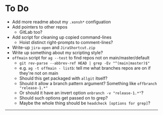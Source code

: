 To Do
=====
- Add more readme about my `.xonsh*` configuation
- Add pointers to other repos
    - GitLab too?
- Add script for cleaning up copied command-lines
    - Hoist distinct right-prompts to comment-lines?
- Write-up `jira-open` and `JiraShortcut.zip`
- Write up something about my scripting style?
- `offmain` script for `ag --test` to find repos not on main/master/default
    - `git rev-parse --abbrev-ref HEAD | grep -Ev "^(main|master)$"`
    - e.g. `ag -t offmain - listb`: tell me what branches repos are on if they're not on main
    - Should this get packaged with `allgit` itself?
    - Should it allow a branch pattern argument?  Something like `offbranch "release-1.*"`
    - Or should it have an invert option `onbranch -v "release-1.*"`?
    - Should such options get passed on to grep?
    - Maybe the whole thing should be `headcheck [options for grep]`?

---
